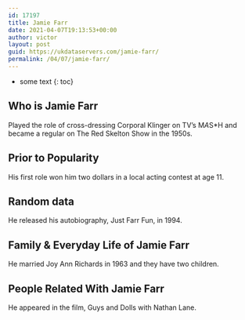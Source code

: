 ```yaml
---
id: 17197
title: Jamie Farr
date: 2021-04-07T19:13:53+00:00
author: victor
layout: post
guid: https://ukdataservers.com/jamie-farr/
permalink: /04/07/jamie-farr/
---
```


* some text
{: toc}


## Who is Jamie Farr



Played the role of cross-dressing Corporal Klinger on TV&#8217;s M*A*S*H and became a regular on The Red Skelton Show in the 1950s.

                
                
                
## Prior to Popularity



His first role won him two dollars in a local acting contest at age 11.

                
                
                
## Random data



He released his autobiography, Just Farr Fun, in 1994.

                
                
                
## Family & Everyday Life of Jamie Farr



He married Joy Ann Richards in 1963 and they have two children.

                
                
                
## People Related With Jamie Farr



He appeared in the film, Guys and Dolls with Nathan Lane.

                
              
            
          
          
          